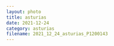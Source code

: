 ```yaml
---
layout: photo
title: asturias
date: 2021-12-24
category: asturias
filename: 2021_12_24_asturias_P1200143
---
```

